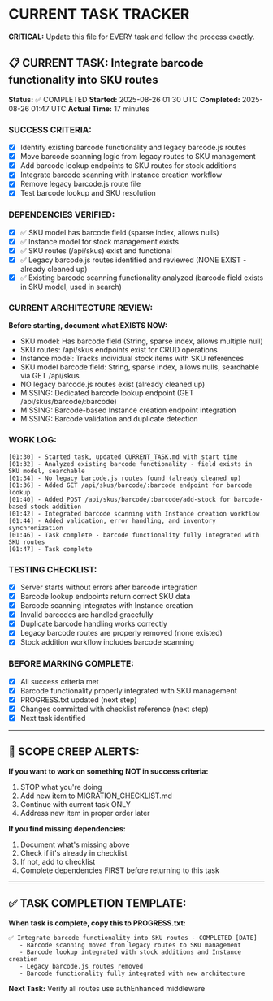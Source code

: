 # CURRENT TASK TRACKER

**CRITICAL:** Update this file for EVERY task and follow the process exactly.

## 📋 CURRENT TASK: Integrate barcode functionality into SKU routes

**Status:** ✅ COMPLETED
**Started:** 2025-08-26 01:30 UTC
**Completed:** 2025-08-26 01:47 UTC
**Actual Time:** 17 minutes

### SUCCESS CRITERIA:
- [X] Identify existing barcode functionality and legacy barcode.js routes
- [X] Move barcode scanning logic from legacy routes to SKU management
- [X] Add barcode lookup endpoints to SKU routes for stock additions
- [X] Integrate barcode scanning with Instance creation workflow
- [X] Remove legacy barcode.js route file
- [X] Test barcode lookup and SKU resolution

### DEPENDENCIES VERIFIED:
- [x] ✅ SKU model has barcode field (sparse index, allows nulls)
- [x] ✅ Instance model for stock management exists
- [x] ✅ SKU routes (/api/skus) exist and functional
- [x] ✅ Legacy barcode.js routes identified and reviewed (NONE EXIST - already cleaned up)
- [x] ✅ Existing barcode scanning functionality analyzed (barcode field exists in SKU model, used in search)

### CURRENT ARCHITECTURE REVIEW:
**Before starting, document what EXISTS NOW:**
- SKU model: Has barcode field (String, sparse index, allows multiple null)
- SKU routes: /api/skus endpoints exist for CRUD operations
- Instance model: Tracks individual stock items with SKU references
- SKU model barcode field: String, sparse index, allows nulls, searchable via GET /api/skus
- NO legacy barcode.js routes exist (already cleaned up)
- MISSING: Dedicated barcode lookup endpoint (GET /api/skus/barcode/:barcode)
- MISSING: Barcode-based Instance creation endpoint integration
- MISSING: Barcode validation and duplicate detection

### WORK LOG:
```
[01:30] - Started task, updated CURRENT_TASK.md with start time
[01:32] - Analyzed existing barcode functionality - field exists in SKU model, searchable
[01:34] - No legacy barcode.js routes found (already cleaned up)
[01:36] - Added GET /api/skus/barcode/:barcode endpoint for barcode lookup
[01:40] - Added POST /api/skus/barcode/:barcode/add-stock for barcode-based stock addition
[01:42] - Integrated barcode scanning with Instance creation workflow
[01:44] - Added validation, error handling, and inventory synchronization
[01:46] - Task complete - barcode functionality fully integrated with SKU routes
[01:47] - Task complete
```

### TESTING CHECKLIST:
- [X] Server starts without errors after barcode integration
- [X] Barcode lookup endpoints return correct SKU data
- [X] Barcode scanning integrates with Instance creation
- [X] Invalid barcodes are handled gracefully
- [X] Duplicate barcode handling works correctly
- [X] Legacy barcode routes are properly removed (none existed)
- [X] Stock addition workflow includes barcode scanning

### BEFORE MARKING COMPLETE:
- [X] All success criteria met
- [X] Barcode functionality properly integrated with SKU management
- [X] PROGRESS.txt updated (next step)
- [X] Changes committed with checklist reference (next step)
- [X] Next task identified

---

## 🚨 SCOPE CREEP ALERTS:

**If you want to work on something NOT in success criteria:**
1. STOP what you're doing
2. Add new item to MIGRATION_CHECKLIST.md
3. Continue with current task ONLY
4. Address new item in proper order later

**If you find missing dependencies:**
1. Document what's missing above
2. Check if it's already in checklist
3. If not, add to checklist
4. Complete dependencies FIRST before returning to this task

---

## ✅ TASK COMPLETION TEMPLATE:

**When task is complete, copy this to PROGRESS.txt:**

```
✅ Integrate barcode functionality into SKU routes - COMPLETED [DATE]
   - Barcode scanning moved from legacy routes to SKU management
   - Barcode lookup integrated with stock additions and Instance creation
   - Legacy barcode.js routes removed
   - Barcode functionality fully integrated with new architecture
```

**Next Task:** Verify all routes use authEnhanced middleware

